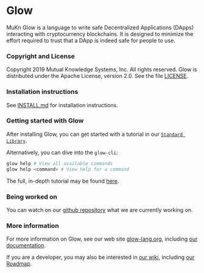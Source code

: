 # Glow

MuKn Glow is a language to write safe Decentralized Applications (DApps)
interacting with cryptocurrency blockchains.
It is designed to minimize the effort required to trust
that a DApp is indeed safe for people to use.

### Copyright and License

Copyright 2019 Mutual Knowledge Systems, Inc. All rights reserved.
Glow is distributed under the Apache License, version 2.0. See the file [LICENSE](LICENSE).

### Installation instructions

See [INSTALL.md](INSTALL.md) for installation instructions.

### Getting started with Glow

After installing Glow,
you can get started with a tutorial in our [`Standard Library`](./dapps/README.md).

Alternatively, you can dive into the `glow-cli`:
``` sh
glow help # View all available commands
glow help <command> # View help for a command
```

The full, in-depth tutorial may be found [here](https://glow-lang.org/docs/Glow_Tutorial.html).

### Being worked on

You can watch on our [github repository](https://github.com/Glow-lang/glow)
what we are currently working on.

### More information

For more information on Glow, see our web site
[glow-lang.org](https://glow-lang.org), including
[our documentation](https://glow-lang.org/docs).

If you are a developer, you may also be interested in
[our wiki](https://github.com/Glow-lang/glow/wiki), including
[our Roadmap](https://github.com/Glow-lang/glow/wiki/Roadmap).
